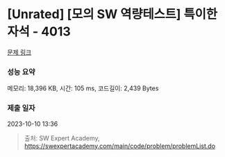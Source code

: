 # [Unrated] [모의 SW 역량테스트] 특이한 자석 - 4013 

[문제 링크](https://swexpertacademy.com/main/code/problem/problemDetail.do?contestProbId=AWIeV9sKkcoDFAVH) 

### 성능 요약

메모리: 18,396 KB, 시간: 105 ms, 코드길이: 2,439 Bytes

### 제출 일자

2023-10-10 13:36



> 출처: SW Expert Academy, https://swexpertacademy.com/main/code/problem/problemList.do